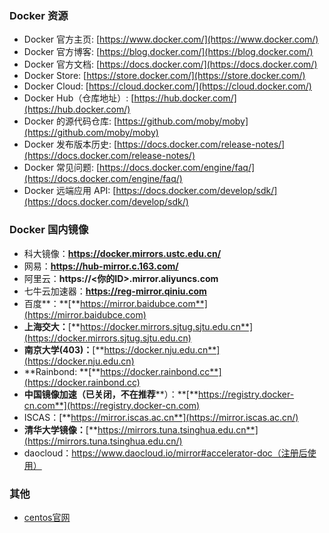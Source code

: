 ### Docker 资源

+ Docker 官方主页: [https://www.docker.com/](https://www.docker.com/)
+ Docker 官方博客: [https://blog.docker.com/](https://blog.docker.com/)
+ Docker 官方文档: [https://docs.docker.com/](https://docs.docker.com/)
+ Docker Store: [https://store.docker.com/](https://store.docker.com/)
+ Docker Cloud: [https://cloud.docker.com/](https://cloud.docker.com/)
+ Docker Hub（仓库地址）: [https://hub.docker.com/](https://hub.docker.com/)
+ Docker 的源代码仓库: [https://github.com/moby/moby](https://github.com/moby/moby)
+ Docker 发布版本历史: [https://docs.docker.com/release-notes/](https://docs.docker.com/release-notes/)
+ Docker 常见问题: [https://docs.docker.com/engine/faq/](https://docs.docker.com/engine/faq/)
+ Docker 远端应用 API: [https://docs.docker.com/develop/sdk/](https://docs.docker.com/develop/sdk/)

### Docker 国内镜像

+ 科大镜像：**https://docker.mirrors.ustc.edu.cn/**
+ 网易：**https://hub-mirror.c.163.com/**
+ 阿里云：**https://<你的ID>.mirror.aliyuncs.com**
+ 七牛云加速器：**https://reg-mirror.qiniu.com**
+ 百度**：**[**https://mirror.baidubce.com**](https://mirror.baidubce.com)
+ **上海交大：**[**https://docker.mirrors.sjtug.sjtu.edu.cn**](https://docker.mirrors.sjtug.sjtu.edu.cn)
+ **南京大学(403)：**[**https://docker.nju.edu.cn**](https://docker.nju.edu.cn)
+ **Rainbond: **[**https://docker.rainbond.cc**](https://docker.rainbond.cc)
+ **中国镜像加速（已关闭，不在推荐****）：**[**https://registry.docker-cn.com**](https://registry.docker-cn.com)
+ ISCAS：[**https://mirror.iscas.ac.cn**](https://mirror.iscas.ac.cn/)
+ **清华大学镜像：**[**https://mirrors.tuna.tsinghua.edu.cn**](https://mirrors.tuna.tsinghua.edu.cn/)
+ daocloud：https://www.daocloud.io/mirror#accelerator-doc（注册后使用）

### 其他

+ [centos官网](https://www.centos.org/)

